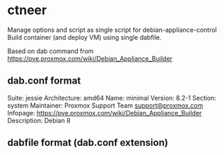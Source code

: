 # ctneer

Manage options and script as single script for debian-appliance-control
Build container (and deploy VM) using single dabfile.

Based on dab command from https://pve.proxmox.com/wiki/Debian_Appliance_Builder

## dab.conf format

Suite: jessie
Architecture: amd64
Name: minimal
Version: 8.2-1
Section: system
Maintainer: Proxmox Support Team <support@proxmox.com>
Infopage: https://pve.proxmox.com/wiki/Debian_Appliance_Builder
Description: Debian 8

## dabfile format (dab.conf extension)

